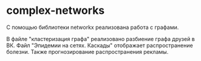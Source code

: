 # complex-networks
С помощью библиотеки networkx реализована работа с графами.

В файле "кластеризация графа" реализовано разбиение графа друзей в ВК.
Файл "Эпидемии на сетях. Каскады" отображает распространение болезни. Также прогнозирование распространения рекламы.
